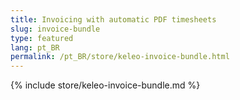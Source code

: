 ```yaml
---
title: Invoicing with automatic PDF timesheets
slug: invoice-bundle
type: featured
lang: pt_BR
permalink: /pt_BR/store/keleo-invoice-bundle.html
---
```


{% include store/keleo-invoice-bundle.md %}
